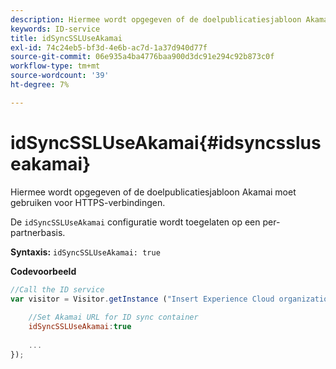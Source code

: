 ```yaml
---
description: Hiermee wordt opgegeven of de doelpublicatiesjabloon Akamai moet gebruiken voor HTTPS-verbindingen.
keywords: ID-service
title: idSyncSSLUseAkamai
exl-id: 74c24eb5-bf3d-4e6b-ac7d-1a37d940d77f
source-git-commit: 06e935a4ba4776baa900d3dc91e294c92b873c0f
workflow-type: tm+mt
source-wordcount: '39'
ht-degree: 7%

---
```


# idSyncSSLUseAkamai{#idsyncssluseakamai}

Hiermee wordt opgegeven of de doelpublicatiesjabloon Akamai moet gebruiken voor HTTPS-verbindingen.

De `idSyncSSLUseAkamai` configuratie wordt toegelaten op een per-partnerbasis.

**Syntaxis:** `idSyncSSLUseAkamai: true`

**Codevoorbeeld**

```js
//Call the ID service 
var visitor = Visitor.getInstance ("Insert Experience Cloud organization ID here",{ 
 
    //Set Akamai URL for ID sync container 
    idSyncSSLUseAkamai:true 
 
    ... 
});
```
